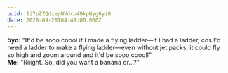 ```yaml
---
uuid: 1i7pZZQdxepNVdcp4OkpNyg6yi8
date: 2020-09-28T04:49:00.000Z
---
```


**5yo:** "It'd be sooo coool if I made a flying ladder—if I had a ladder, cos I'd need a ladder to make a flying ladder—even without jet packs, it could fly so high and zoom around and it'd be sooo coool!"  
**Me:** "Riiight. So, did you want a banana or...?"

